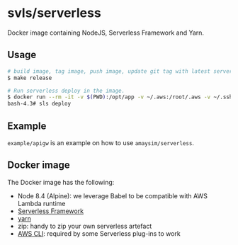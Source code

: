 # svls/serverless

Docker image containing NodeJS, Serverless Framework and Yarn.

## Usage

```bash
# build image, tag image, push image, update git tag with latest serverless release (one-time task)
$ make release

# Run serverless deploy in the image.
$ docker run --rm -it -v $(PWD):/opt/app -v ~/.aws:/root/.aws -v ~/.ssh:/root/.ssh $(IMAGE_NAME) bash
bash-4.3# sls deploy
```

## Example

`example/apigw` is an example on how to use `amaysim/serverless`.

## Docker image

The Docker image has the following:

- Node 8.4 (Alpine): we leverage Babel to be compatible with AWS Lambda runtime
- [Serverless Framework](https://serverless.com)
- [yarn](https://github.com/yarnpkg/yarn)
- zip: handy to zip your own serverless artefact
- [AWS CLI](https://github.com/aws/aws-cli): required by some Serverless plug-ins to work
